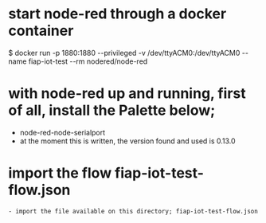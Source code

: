 # start node-red through a docker container
  $ docker run -p 1880:1880 --privileged -v /dev/ttyACM0:/dev/ttyACM0 --name fiap-iot-test --rm nodered/node-red

# with node-red up and running, first of all, install the Palette below;
  - node-red-node-serialport
  - at the moment this is written, the version found and used is 0.13.0

# import the flow fiap-iot-test-flow.json
    - import the file available on this directory; fiap-iot-test-flow.json